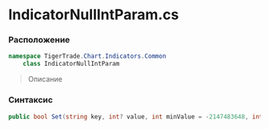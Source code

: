 
# IndicatorNullIntParam.cs
### Расположение
```csharp
namespace TigerTrade.Chart.Indicators.Common  
    class IndicatorNullIntParam
```

> Описание

### Синтаксис
```csharp
public bool Set(string key, int? value, int minValue = -2147483648, int maxValue = 2147483647)
```

